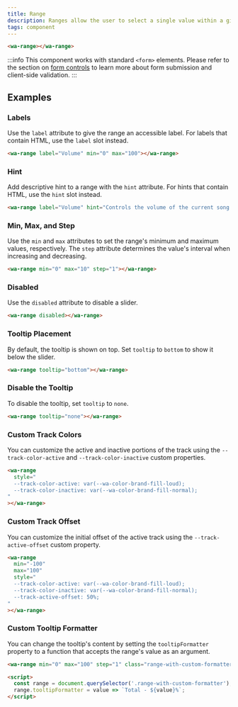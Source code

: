 ```yaml
---
title: Range
description: Ranges allow the user to select a single value within a given range using a slider.
tags: component
---
```


```html {.example}
<wa-range></wa-range>
```

:::info
This component works with standard `<form>` elements. Please refer to the section on [form controls](/docs/form-controls) to learn more about form submission and client-side validation.
:::

## Examples

### Labels

Use the `label` attribute to give the range an accessible label. For labels that contain HTML, use the `label` slot instead.

```html {.example}
<wa-range label="Volume" min="0" max="100"></wa-range>
```

### Hint

Add descriptive hint to a range with the `hint` attribute. For hints that contain HTML, use the `hint` slot instead.

```html {.example}
<wa-range label="Volume" hint="Controls the volume of the current song." min="0" max="100"></wa-range>
```

### Min, Max, and Step

Use the `min` and `max` attributes to set the range's minimum and maximum values, respectively. The `step` attribute determines the value's interval when increasing and decreasing.

```html {.example}
<wa-range min="0" max="10" step="1"></wa-range>
```

### Disabled

Use the `disabled` attribute to disable a slider.

```html {.example}
<wa-range disabled></wa-range>
```

### Tooltip Placement

By default, the tooltip is shown on top. Set `tooltip` to `bottom` to show it below the slider.

```html {.example}
<wa-range tooltip="bottom"></wa-range>
```

### Disable the Tooltip

To disable the tooltip, set `tooltip` to `none`.

```html {.example}
<wa-range tooltip="none"></wa-range>
```

### Custom Track Colors

You can customize the active and inactive portions of the track using the `--track-color-active` and `--track-color-inactive` custom properties.

```html {.example}
<wa-range
  style="
  --track-color-active: var(--wa-color-brand-fill-loud);
  --track-color-inactive: var(--wa-color-brand-fill-normal);
"
></wa-range>
```

### Custom Track Offset

You can customize the initial offset of the active track using the `--track-active-offset` custom property.

```html {.example}
<wa-range
  min="-100"
  max="100"
  style="
  --track-color-active: var(--wa-color-brand-fill-loud);
  --track-color-inactive: var(--wa-color-brand-fill-normal);
  --track-active-offset: 50%;
"
></wa-range>
```

### Custom Tooltip Formatter

You can change the tooltip's content by setting the `tooltipFormatter` property to a function that accepts the range's value as an argument.

```html {.example}
<wa-range min="0" max="100" step="1" class="range-with-custom-formatter"></wa-range>

<script>
  const range = document.querySelector('.range-with-custom-formatter');
  range.tooltipFormatter = value => `Total - ${value}%`;
</script>
```
